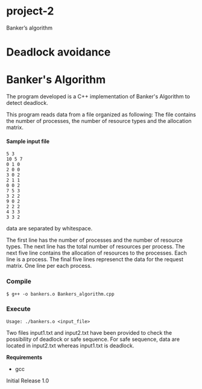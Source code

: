 # project-2
Banker’s algorithm
# Deadlock avoidance
# Banker's Algorithm
The program developed is a C++ implementation of Banker's Algorithm to detect deadlock.

This program reads data from a file organized as following:
The file contains the number of processes, the number of resource types and  the allocation matrix.

#### Sample input file
```
5 3
10 5 7
0 1 0
2 0 0
3 0 2
2 1 1
0 0 2
7 5 3
3 2 2
9 0 2
2 2 2
4 3 3
3 3 2
```
data are separated by whitespace.

The first line has the number of processes and the number of resource types.
The next line has the total number of resources per process.
The next five line contains the allocation of resources to the processes.
Each line is a process.
The final five lines represenct the data for the request matrix. One line per each process.


### Compile
```
$ g++ -o bankers.o Bankers_algorithm.cpp

```
### Execute
```
Usage: ./bankers.o <input_file>
```
Two files input1.txt and input2.txt have been provided to check the possibility of deadlock or safe sequence.
For safe sequence, data are located in input2.txt whereas input1.txt is deadlock.

**Requirements**
- gcc

Initial Release
1.0
